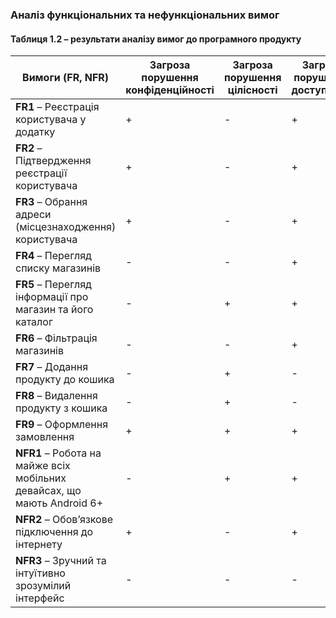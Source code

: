 ### Аналіз функціональних та нефункціональних вимог
#### Таблиця 1.2 – результати аналізу вимог до програмного продукту

| Вимоги (FR, NFR)                | Загроза порушення конфіденційності | Загроза порушення цілісності | Загроза порушення доступності |
|----------------------------------|------------------------------------|-----------------------------|-------------------------------|
| **FR1** – Реєстрація користувача у додатку      | +                                  | -                           | +                             |
| **FR2** – Підтвердження реєстрації користувача | +                                  | -                           | +                             |
| **FR3** – Обрання адреси (місцезнаходження) користувача    | +                                  | -                           | +                             |
| **FR4** – Перегляд списку магазинів | -                                  | -                           | +                             |
| **FR5** – Перегляд інформації про магазин та його каталог  | -                                  | +                           | +                             |
| **FR6** – Фільтрація магазинів    | -                                  | -                           | +                             |
| **FR7** – Додання продукту до кошика       | -                                  | +                           | -                             |
| **FR8** – Видалення продукту з кошика | -                                  | +                           | -                             |
| **FR9** – Оформлення замовлення | +                                  | +                           | +                             |
| **NFR1** – Робота на майже всіх мобільних девайсах, що мають Android 6+       | -                                  | +                           | +                             |
| **NFR2** – Обов’язкове підключення до інтернету      | +                                  | -                           | +                             |
| **NFR3** – Зручний та інтуїтивно зрозумілий інтерфейс | -                                  | -                           | -                             |
